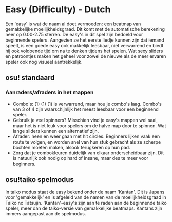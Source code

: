 Easy (Difficulty) - Dutch
===========================

Een 'easy' is wat de naam al doet vermoeden: een beatmap van gemakkelijke moeilijkheidsgraad. Dit komt met de automatische berekening neer op 0.00-2.75 sterren. De easy's in dit spel zijn bedoeld voor beginnende spelers. Aangezien ze het eerste liedje kunnen zijn dat iemand speelt, is een goede easy ook makkelijk leesbaar, niet verwarrend en biedt hij ook voldoende tijd om na te denken tijdens het spelen. Wat sexy sliders en patroontjes maken het geheel voor zowel de nieuwe als de meer ervaren speler ook nog visueel aantrekkelijk.

osu! standaard
----------------

### Aanraders/afraders in het mappen

-   Combo's: (1) (1) (1) is verwarrend, maar hou je combo's laag. Combo's van 3 of 4 zijn waarschijnlijk het meest leesbaar voor een beginnend speler.
-   Gebruik je veel spinners? Misschien vind je easy's mappen wel saai, maar het is niet leuk voor spelers om de halve map door te spinnen. Wat lange sliders kunnen een alternatief zijn.
-   Afrader: heen en weer gaan met hit circles. Beginners lijken vaak een route te volgen, en worden snel van hun stuk gebracht als ze scherpe bochten moeten maken, alsook terugkeren op hun pad.
-   Zorg dat je combokleuren duidelijk van elkaar onderscheidbaar zijn. Dit is natuurlijk ook nodig op hard of insane, maar des te meer voor beginners.

osu!taiko spelmodus
-----------------

In taiko modus staat de easy bekend onder de naam 'Kantan'. Dit is Japans voor 'gemakkelijk' en is afgeleid van de namen van de moeilijkheidsgraad in Taiko no Tatsujin. 'Kantan'-easy's zijn aan te raden aan de beginnende taiko speler, meer dan de taiko-versie van gemakkelijke beatmaps. Kantans zijn immers aangepast aan de spelmodus.
